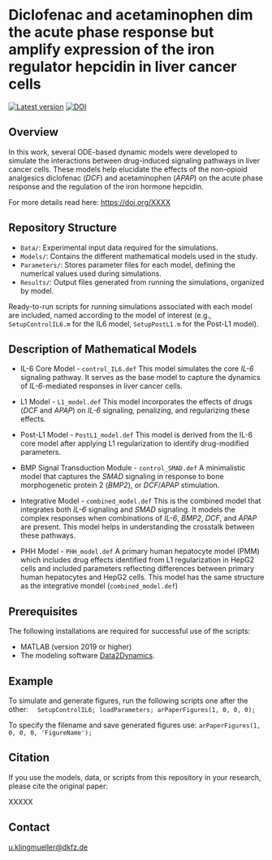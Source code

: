 # Diclofenac and acetaminophen dim the acute phase response but amplify expression of the iron regulator hepcidin in liver cancer cells
[![Latest version](https://img.shields.io/badge/Latest_version-1.0-brightgreen.svg?style=plastic)](https://github.com/NantiaL/IL6-signaling-model/releases/)
[![DOI](https://zenodo.org/badge/1025467644.svg)](https://doi.org/10.5281/zenodo.16411068)

## Overview

In this work, several ODE-based dynamic models were developed to simulate the interactions between drug-induced 
signaling pathways in liver cancer cells. These models help elucidate the effects of the non-opioid analgesics
diclofenac (*DCF*) and acetaminophen (*APAP*) on the acute phase response and the regulation of the iron hormone hepcidin.

For more details read here: https://doi.org/XXXX

## Repository Structure
- `Data/`: Experimental input data required for the simulations.
- `Models/`: Contains the different mathematical models used in the study.
- `Parameters/`: Stores parameter files for each model, defining the numerical values used during simulations.
- `Results/`: Output files generated from running the simulations, organized by model.

Ready-to-run scripts for running simulations associated with each model are included, named according to the model of interest 
(e.g., `SetupControlIL6.m` for the IL6 model, `SetupPostL1.m` for the Post-L1 model).

## Description of Mathematical Models

- IL-6 Core Model - `control_IL6.def`
This model simulates the core *IL-6* signaling pathway. It serves as the base model to capture the dynamics of 
*IL-6*-mediated responses in liver cancer cells.

- L1 Model - `L1_model.def`
This model incorporates the effects of drugs (*DCF* and *APAP*) on *IL-6* signaling, penalizing, and regularizing 
these effects.

- Post-L1 Model - `PostL1_model.def`
This model is derived from the IL-6 core model after applying L1 regularization to identify drug-modified parameters. 

- BMP Signal Transduction Module - `control_SMAD.def`
A minimalistic model that captures the *SMAD* signaling in response to bone morphogenetic protein 2 (*BMP2*), 
or *DCF*/*APAP* stimulation. 

- Integrative Model - `combined_model.def`
This is the combined model that integrates both *IL-6* signaling and *SMAD* signaling. 
It models the complex responses when combinations of *IL-6*, *BMP2*, *DCF*, and *APAP* are present. 
This model helps in understanding the crosstalk between these pathways.

- PHH Model - `PHH_model.def`
A primary human hepatocyte model (PMM) which includes drug effects identified from
L1 regularization in HepG2 cells and included parameters reflecting differences between primary
human hepatocytes and HepG2 cells. This model has the same structure as the integrative mondel (`combined_model.def`)

## Prerequisites
The following installations are required for successful use of the scripts:
- MATLAB (version 2019 or higher)
- The modeling software [Data2Dynamics](https://github.com/Data2Dynamics/d2d).

## Example
To simulate and generate figures, run the following scripts one after the other:
`   SetupControlIL6;
    loadParameters;
    arPaperFigures(1, 0, 0, 0);
`

To specify the filename and save generated figures use: `arPaperFigures(1, 0, 0, 0, 'FigureName');` 

## Citation
If you use the models, data, or scripts from this repository in your research, please cite the original paper:

XXXXX
 
## Contact
[u.klingmueller@dkfz.de](mailto:u.klingmueller@dkfz.de)
